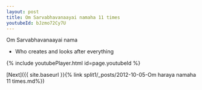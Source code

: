 ```yaml
---
layout: post
title: Om Sarvabhavanaayai namaha 11 times
youtubeId: bJzmo72Cy7U
---
```

 
 
Om Sarvabhavanaayai nama 
 
 -  Who creates and looks after everything 
 
  
 
  
 
 
 
 
 
 


{% include youtubePlayer.html id=page.youtubeId %}
 
[Next]({{ site.baseurl }}{% link  split1/_posts/2012-10-05-Om haraya namaha 11 times.md%})
 

